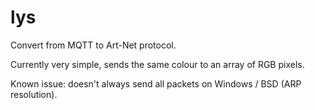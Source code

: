 # lys

Convert from MQTT to Art-Net protocol.

Currently very simple, sends the same colour to an array of RGB pixels.



Known issue: doesn't always send all packets on Windows / BSD (ARP resolution).
